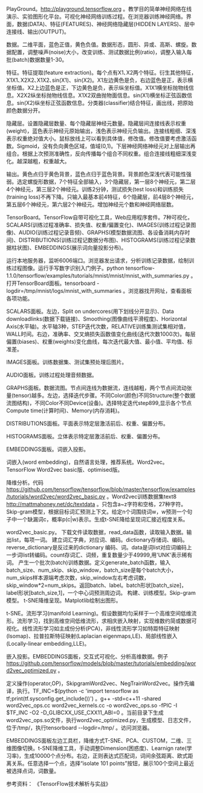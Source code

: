 PlayGround。http://playground.tensorflow.org 。教学目的简单神经网络在线演示、实验图形化平台。可视化神经网络训练过程。在浏览器训练神经网络。界面，数据(DATA)、特征(FEATURES)、神经网络隐藏层(HIDDEN LAYERS)、层中连接线、输出(OUTPUT)。

数据。二维平面，蓝色正值，黄色负值。数据形态，圆形、异或、高斯、螺旋。数据配置，调整噪声(noise)大小，改变训练、测试数据比例(ratio)，调整入输入每批(batch)数据数量1-30。

特征。特征提取(feature extraction)。每个点有X1､X2两个特征。衍生其他特征，X1X1､X2X2､X1X2､sin(X1)、sin(X2)。X1左边黄色是负，右边蓝色是正，表示横坐标值。X2上边蓝色是正，下边黄色是负，表示纵坐标值。X1X1横坐标抛物线信息。X2X2纵坐标抛物线信息。X1X2双曲抛物面信息。sin(X1)横坐标正弦函数信息。sin(X2)纵坐标正弦函数信息。分类器(classifier)结合特征，画出线，把原始颜色数据分开。

隐藏层。设置隐藏层数量、每个隐藏层神经元数量。隐藏层间连接线表示权重(weight)，蓝色表示神经元原始输出，浅色表示神经元负输出。连接线粗细、深浅表示权重绝对值大小。鼠标放线上可以看到具体值，修改值。修改值要考虑激活函数。Sigmoid，没有负向黄色区域，值域(0,1)。下层神经网络神经元对上层输出再组合。根据上次预测准确性，反向传播每个组合不同权重。组合连接线粗细深浅变化。越深越粗，权重越大。

输出。黄色点归于黄色背景，蓝色点归于蓝色背景。背景颜色深浅代表可能性强弱。选定螺旋形数据，7个特征全部输入，3个隐藏层，第一层8个神经元，第二层4个神经元，第三层2个神经元。训练2分钟，测试损失(test loss)和训练损失(training loss)不再下降。只输入最基本前4特征，6个隐藏层，前4层8个神经元，第五层6个神经元，第六层2个神经元。增加神经元个数和神经网络层数。

TensorBoard。TensorFlow自带可视化工具，Web应用程序套件。7种可视化，SCALARS(训练过程准确率、损失值、权重/偏置变化)、IMAGES(训练过程记录图像)、AUDIO(训练过程记录音频)、GRAPHS(模型数据流图、各设备消耗内存时间)、DISTRIBUTIONS(训练过程记数据分布图)、HISTOGRAMS(训练过程记录数据柱状图)、EMBEDDINGS(展示词向量投影分布)。

运行本地服务器，监听6006端口。浏览器发出请求，分析训练记录数据，绘制训练过程图像。运行手写数字识别入门例子。python tensorflow-1.1.0/tensorflow/examples/tutorials/mnist/mnist/mnist_with_summaries.py 。打开TensorBoard面板。tensorboard -logdir=/tmp/mnist/logs/mnist_with_summaries 。浏览器找开网址，查看面板各项功能。

SCALARS面板。左边，Split on undercores(用下划线分开显示)、Data downloadlinks(数据下载链接)、Smoothing(图像曲线平滑程度)、Horizontal Axis(水平轴)。水平轴3种，STEP迭代次数，RELATIVE训练集测试集相对值，WALL时间。右边，准确率、交叉熵损失函数值变化曲线(迭代次数1000次)。每层偏置(biases)、权重(weights)变化曲线，每次迭代最大值、最小值、平均值、标准差。

IMAGES面板。训练数据集、测试集预处理后图片。

AUDIO面板。训练过程处理音频数据。

GRAPHS面板。数据流图。节点间连线为数据流，连线越粗，两个节点间流动张量(tensor)越多。左边，选择迭代步骤。不同Color(颜色)不同Structure(整个数据流图结构)，不同Color不同Device(设备)。选择特定迭代step899,显示各个节点Compute time(计算时间)、Memory(内存消耗)。

DISTRIBUTIONS面板。平面表示特定层激活前后、权重、偏置分布。

HISTOGRAMS面板。立体表示特定层激活前后、权重、偏置分布。

EMBEDDINGS面板。词嵌入投影。

词嵌入(word embedding)，自然语言处理，推荐系统。Word2vec。TensorFlow Word2vec basic版、optimised版。

降维分析。代码 https://github.com/tensorflow/tensorflow/blob/master/tensorflow/examples/tutorials/word2vec/word2vec_basic.py 。Word2vec训练数据集text8 http://mattmahoney.net/dc/textdata 。只包含a~z字符和空格，27种字符。Skip-gram模型，根据目标词汇预测上下文。给定n个词围绕词w，w预测一个句子中一个缺漏词c，概率p(c|w)表示。生成t-SNE降给呈现词汇接近程度关系。

word2vec_basic.py。
下载文件读取数据，read_data函数，读取输入数据。输出list，每项一词。
建立词汇字典，对应词、编码。dictionary存储词、编码。reverse_dictionary是反过来的dictionary 编码、词。data是词list对应词编码上一步词list转编码。count存词汇、词频，重复数量少于49999,用'UNK'表示稀有词。
产生一个批次(batch)训练数据。定义generate_batch函数，输入batch_size、num_skip、skip_window，batch_size是每个batch大小，num_skips样本源端考虑次数，skip_window左右考虑词数，skip_window*2=num_skips。返回batch、label。batch形状[batch_size]，label形状[batch_size,1]，一个中心词预测周边词。
构建、训练模型。Skip-gram模型。
t-SNE降维呈现。Matplotlib绘制出图形。

t-SNE。流形学习(manifold Learning)。假设数据均匀采样于一个高维空间低维流形。流形学习，找到高维空间低维流形，求相庆嵌入映射，实现维数约简或数据可视化。线性流形学习如主成份分析(PCA)，非线性流形学习如特距特征映射(Isomap)、拉普拉斯特征映射(Laplacian eigenmaps,LE)、局部线性嵌入(Locally-linear embedding,LLE)。

嵌入投影。EMBEDDINGS面板，交互式可视化、分析高维数据。例子 https://github.com/tensorflow/models/blob/master/tutorials/embedding/word2vec_optimized.py 。

定义操作(operator,OP)，SkipgramWord2vec、NegTrainWord2vec。操作先编译，执行。TF_INC=$(python -c 'import tensorflow as tf;print(tf.sysconfig.get_include())') 。g++ -std=c++11 -shared word2vec_ops.cc word2vec_kernels.cc -o word2vec_ops.so -fPIC -I $TF_INC -O2 -D_GLIBCXX_USE_CXX11_ABI=0 。当前目录下生成word2vec_ops.so文件，执行word2vec_optimized.py，生成模型、日志文件，位于/tmp/，执行tensorboard --logdir=/tmp/ 。访问浏览器。

EMBEDDINGS面板左边工具栏，降维方式T-SNE、PCA、CUSTOM，二维、三维图像切换。t-SNE降维工具，手动调整Dimension(困惑度)、Learnign rate(学习率)，生成10000个点分布。右边，正则表达式匹配词，词间余弦距离、欧式距离关系。任意选择一个点，选择“isolate 101 points”按钮，展示100个空间上最近被选择点词，词数量。

参考资料：
《TensorFlow技术解析与实战》


